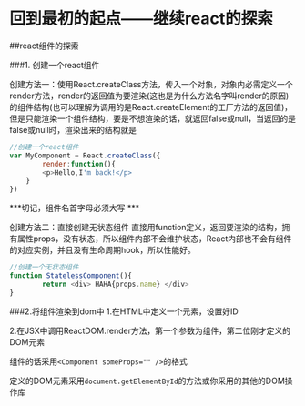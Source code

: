 # **回到最初的起点——继续react的探索**
##react组件的探索

###1. 创建一个react组件
	
创建方法一：使用React.createClass方法，传入一个对象，对象内必需定义一个render方法，render的返回值为要渲染(这也是为什么方法名字叫render的原因)的组件结构(也可以理解为调用的是React.createElement的工厂方法的返回值)，但是只能渲染一个组件结构，要是不想渲染的话，就返回false或null，当返回的是false或null时，渲染出来的结构就是<noscript></noscript>
``` js
//创建一个react组件
var MyComponent = React.createClass({
		render:function(){
		<p>Hello,I'm back!</p>
	}
})
```
***切记，组件名首字母必须大写 ***
		
创建方法二：直接创建无状态组件
		直接用function定义，返回要渲染的结构，拥有属性props，没有状态，所以组件内部不会维护状态，React内部也不会有组件的对应实例，并且没有生命周期hook，所以性能好。
```js
//创建一个无状态组件
function StatelessComponent(){
		return <div> HAHA{props.name} </div>
}
```
###2.将组件渲染到dom中
1.在HTML中定义一个元素，设置好ID
 
2.在JSX中调用ReactDOM.render方法，第一个参数为组件，第二位刚才定义的DOM元素

组件的话采用`<Component someProps="" />`的格式

定义的DOM元素采用` document.getElementById `的方法或你采用的其他的DOM操作库

